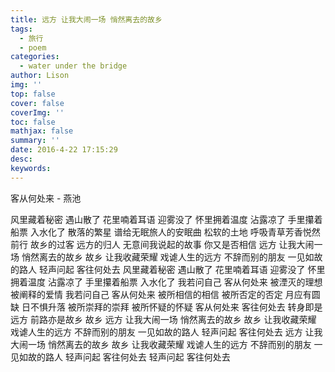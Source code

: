 ```yaml
---
title: 远方 让我大闹一场 悄然离去的故乡
tags:
  - 旅行
  - poem
categories:
  - water under the bridge
author: Lison
img: ''
top: false
cover: false
coverImg: ''
toc: false
mathjax: false
summary: ''
date: 2016-4-22 17:15:29
desc:
keywords:
---
```


客从何处来 - 燕池

<!--more-->

风里藏着秘密 遇山散了
花里喃着耳语 迎雾没了
怀里拥着温度 沾露凉了
手里攥着船票 入水化了
散落的繁星
谱给无眠旅人的安眠曲
松软的土地
呼吸青草芳香悦然前行
故乡的过客 远方的归人
无意间我说起的故事
你又是否相信
远方 让我大闹一场
悄然离去的故乡
故乡 让我收藏荣耀
戏谑人生的远方
不辞而别的朋友
一见如故的路人
轻声问起 客往何处去
风里藏着秘密 遇山散了
花里喃着耳语 迎雾没了
怀里拥着温度 沾露凉了
手里攥着船票 入水化了
我若问自己 客从何处来
被湮灭的理想
被阐释的爱情
我若问自己 客从何处来
被所相信的相信
被所否定的否定
月应有圆缺 日不惧升落
被所崇拜的崇拜
被所怀疑的怀疑
客从何处来 客往何处去
转身即是远方
前路亦是故乡
故乡
远方 让我大闹一场
悄然离去的故乡
故乡 让我收藏荣耀
戏谑人生的远方
不辞而别的朋友
一见如故的路人
轻声问起 客往何处去
远方 让我大闹一场
悄然离去的故乡
故乡 让我收藏荣耀
戏谑人生的远方
不辞而别的朋友
一见如故的路人
轻声问起 客往何处去
轻声问起
客往何处去

